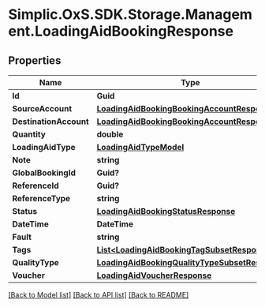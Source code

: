 # Simplic.OxS.SDK.Storage.Management.LoadingAidBookingResponse

## Properties

Name | Type | Description | Notes
------------ | ------------- | ------------- | -------------
**Id** | **Guid** |  | [optional] 
**SourceAccount** | [**LoadingAidBookingBookingAccountResponse**](LoadingAidBookingBookingAccountResponse.md) |  | [optional] 
**DestinationAccount** | [**LoadingAidBookingBookingAccountResponse**](LoadingAidBookingBookingAccountResponse.md) |  | [optional] 
**Quantity** | **double** |  | [optional] 
**LoadingAidType** | [**LoadingAidTypeModel**](LoadingAidTypeModel.md) |  | [optional] 
**Note** | **string** |  | [optional] 
**GlobalBookingId** | **Guid?** |  | [optional] 
**ReferenceId** | **Guid?** |  | [optional] 
**ReferenceType** | **string** |  | [optional] 
**Status** | [**LoadingAidBookingStatusResponse**](LoadingAidBookingStatusResponse.md) |  | [optional] 
**DateTime** | **DateTime** |  | [optional] 
**Fault** | **string** |  | [optional] 
**Tags** | [**List&lt;LoadingAidBookingTagSubsetResponse&gt;**](LoadingAidBookingTagSubsetResponse.md) |  | [optional] 
**QualityType** | [**LoadingAidBookingQualityTypeSubsetResponse**](LoadingAidBookingQualityTypeSubsetResponse.md) |  | [optional] 
**Voucher** | [**LoadingAidVoucherResponse**](LoadingAidVoucherResponse.md) |  | [optional] 

[[Back to Model list]](../README.md#documentation-for-models) [[Back to API list]](../README.md#documentation-for-api-endpoints) [[Back to README]](../README.md)

